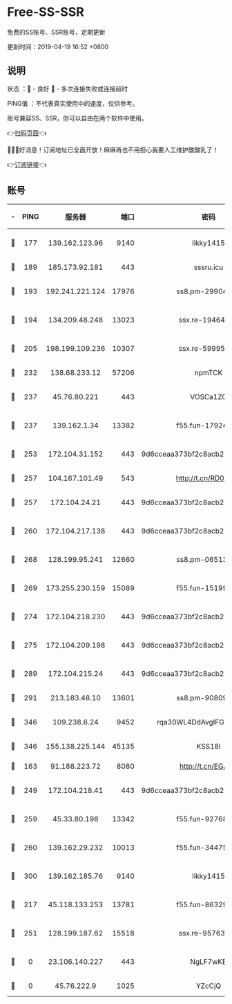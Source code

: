 # Free-SS-SSR

免费的SS账号、SSR账号，定期更新

更新时间：2019-04-19 16:52 +0800

## 说明

状态     ：🙂 - 良好 🙁 - 多次连接失败或连接超时

PING值   ：不代表真实使用中的速度，仅供参考。

账号兼容SS、SSR，你可以自由在两个软件中使用。

👉[扫码页面](https://liesauer.github.io/Free-SS-SSR/)👈

🎉🎉🎉好消息！订阅地址已全面开放！麻麻再也不用担心我要人工维护酸酸乳了！

👉[订阅链接](https://www.liesauer.net/yogurt/subscribe?ACCESS_TOKEN=DAYxR3mMaZAsaqUb)👈

## 账号

|-|PING|服务器|端口|密码|加密方式|区域|
|:----:|:----:|:-----:|-----:|:----:|:----:|:----:|
|🙂|177|139.162.123.96|9140|likky1415|aes-256-cfb|JP|
|🙂|189|185.173.92.181|443|sssru.icu|rc4-md5|RU|
|🙂|193|192.241.221.124|17976|ss8.pm-29904463|aes-256-cfb|US|
|🙂|194|134.209.48.248|13023|ssx.re-19464728|aes-256-cfb|US|
|🙂|205|198.199.109.236|10307|ssx.re-59995602|aes-256-cfb|US|
|🙂|232|138.68.233.12|57206|npmTCK|rc4-md5|US|
|🙂|237|45.76.80.221|443|VOSCa1ZG|aes-256-cfb|DE|
|🙂|237|139.162.1.34|13382|f55.fun-17924853|aes-256-cfb|SG|
|🙂|253|172.104.31.152|443|9d6cceaa373bf2c8acb22e60b6a58be6|aes-256-cfb|US|
|🙂|257|104.167.101.49|543|http://t.cn/RD0D7sx|rc4-md5|CA|
|🙂|257|172.104.24.21|443|9d6cceaa373bf2c8acb22e60b6a58be6|aes-256-cfb|US|
|🙂|260|172.104.217.138|443|9d6cceaa373bf2c8acb22e60b6a58be6|aes-256-cfb|US|
|🙂|268|128.199.95.241|12660|ss8.pm-06513340|aes-256-cfb|SG|
|🙂|269|173.255.230.159|15089|f55.fun-15199879|aes-256-cfb|US|
|🙂|274|172.104.218.230|443|9d6cceaa373bf2c8acb22e60b6a58be6|aes-256-cfb|US|
|🙂|275|172.104.209.198|443|9d6cceaa373bf2c8acb22e60b6a58be6|aes-256-cfb|US|
|🙂|289|172.104.215.24|443|9d6cceaa373bf2c8acb22e60b6a58be6|aes-256-cfb|US|
|🙂|291|213.183.48.10|13601|ss8.pm-90809119|rc4-md5|RU|
|🙂|346|109.238.6.24|9452|rqa30WL4DdAvgIFG6Fs3znzTa|aes-256-cfb|FR|
|🙂|346|155.138.225.144|45135|KSS18l|rc4-md5|US|
|🙂|163|91.188.223.72|8080|http://t.cn/EGJIyrl|rc4-md5|RU|
|🙂|249|172.104.218.41|443|9d6cceaa373bf2c8acb22e60b6a58be6|aes-256-cfb|US|
|🙂|259|45.33.80.198|13342|f55.fun-92768260|aes-256-cfb|US|
|🙂|260|139.162.29.232|10013|f55.fun-34475192|aes-256-cfb|SG|
|🙂|300|139.162.185.76|9140|likky1415|aes-256-cfb|DE|
|🙁|217|45.118.133.253|13781|f55.fun-86329122|aes-256-cfb|SG|
|🙁|251|128.199.187.62|15518|ssx.re-95763300|aes-256-cfb|SG|
|🙁|0|23.106.140.227|443|NgLF7wKB|aes-256-cfb|US|
|🙁|0|45.76.222.9|1025|YZcCjQ|rc4-md5|JP|
